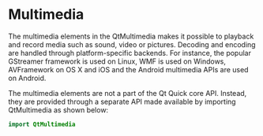 # Multimedia

The multimedia elements in the QtMultimedia makes it possible to playback and record media such as sound, video or pictures. Decoding and encoding are handled through platform-specific backends. For instance, the popular GStreamer framework is used on Linux, WMF is used on Windows, AVFramework on OS X and iOS and the Android multimedia APIs are used on Android.

The multimedia elements are not a part of the Qt Quick core API. Instead, they are provided through a separate API made available by importing QtMultimedia as shown below:

```qml
import QtMultimedia
```

